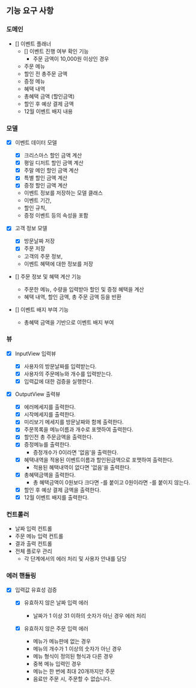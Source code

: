 ## 기능 요구 사항

### 도메인

- [] 이벤트 플래너
  - [] 이벤트 진행 여부 확인 기능
    - 주문 금액이 10,000원 이상인 경우
  - 주문 메뉴
  - 할인 전 총주문 금액
  - 증정 메뉴
  - 혜택 내역
  - 총혜택 금액 (할인금액)
  - 할인 후 예상 결제 금액
  - 12월 이벤트 배지 내용

### 모델

- [x] 이벤트 데이터 모델

  - [x] 크리스마스 할인 금액 계산
  - [x] 평일 디저트 할인 금액 계산
  - [x] 주말 메인 할인 금액 계산
  - [x] 특별 할인 금액 계산
  - [x] 증정 할인 금액 계산

  - 이벤트 정보를 저장하는 모델 클래스
  - 이벤트 기간,
  - 할인 규칙,
  - 증정 이벤트 등의 속성을 포함

- [x] 고객 정보 모델

  - [x] 방문날짜 저장
  - [x] 주문 저장
  - 고객의 주문 정보,
  - 이벤트 혜택에 대한 정보를 저장

- [] 주문 정보 및 혜택 계산 기능

  - 주문한 메뉴, 수량을 입력받아 할인 및 증정 혜택을 계산
  - 혜택 내역, 할인 금액, 총 주문 금액 등을 반환

- [] 이벤트 배지 부여 기능
  - 총혜택 금액을 기반으로 이벤트 배지 부여

### 뷰

- [x] InputView 입력뷰

  - [x] 사용자의 방문날짜를 입력받는다.
  - [x] 사용자의 주문메뉴와 개수를 입력받는다.
  - [x] 입력값에 대한 검증을 실행한다.

- [x] OutputView 출력뷰
  - [x] 에러메세지를 출력한다.
  - [x] 시작메세지를 출력한다.
  - [x] 미리보기 메세지를 방문날짜와 함께 출력한다.
  - [x] 주문목록을 메뉴이름과 개수로 포맷하여 출력한다.
  - [x] 할인전 총 주문금액을 출력한다.
  - [x] 증정메뉴를 출력한다.
    - 증정개수가 0이라면 '없음'을 출력한다.
  - [x] 혜택내역을 적용된 이벤트이름과 할인된금액으로 포맷하여 출력한다.
    - 적용된 혜택내역이 없다면 '없음'을 출력한다.
  - [x] 총혜택금액을 출력한다.
    - 총 혜택금액이 0원보다 크다면 -를 붙이고 0원이라면 -를 붙이지 않는다.
  - [x] 할인 후 예상 결제 금액을 출력한다.
  - [x] 12월 이벤트 배지를 출력한다.

### 컨트롤러

- 날짜 입력 컨트롤
- 주문 메뉴 입력 컨트롤
- 결과 출력 컨트롤
- 전체 플로우 관리
  - 각 단계에서의 에러 처리 및 사용자 안내를 담당

### 에러 핸들링

- [x] 입력값 유효성 검증

  - [x] 유효하지 않은 날짜 입력 에러

    - 날짜가 1 이상 31 이하의 숫자가 아닌 경우 에러 처리

  - [x] 유효하지 않은 주문 입력 에러
    - 메뉴가 메뉴판에 없는 경우
    - 메뉴의 개수가 1 이상의 숫자가 아닌 경우
    - 메뉴 형식이 정의된 형식과 다른 경우
    - 중복 메뉴 입력인 경우
    - 메뉴는 한 번에 최대 20개까지만 주문
    - 음료만 주문 시, 주문할 수 없습니다.
